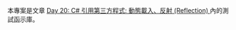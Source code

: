 本專案是文章 [Day 20: C# 引用第三方程式: 動態載入、反射 (Reflection) ](https://ithelp.ithome.com.tw/articles/10301948) 內的測試函示庫。